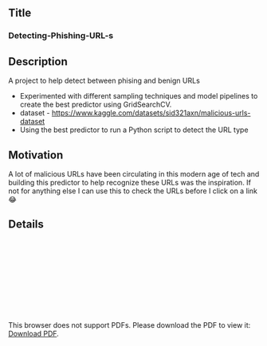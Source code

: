 ## Title
### Detecting-Phishing-URL-s

## Description
A project to help detect between phising and benign URLs
* Experimented with different sampling techniques and model pipelines to create the best predictor using GridSearchCV.
* dataset - https://www.kaggle.com/datasets/sid321axn/malicious-urls-dataset
* Using the best predictor to run a Python script to detect the URL type

## Motivation
A lot of malicious URLs have been circulating in this modern age of tech and building this predictor to help recognize these URLs was the inspiration.
If not for anything else I can use this to check the URLs before I click on a link 😂

## Details
<object data="https://github.com/prajodh/Detecting-Phishing-URL-s/blob/main/presentation.pdf" width="700px" height="700px">
    <embed src="https://github.com/prajodh/Detecting-Phishing-URL-s/blob/main/presentation.pdf">
        <p>This browser does not support PDFs. Please download the PDF to view it: <a href="https://github.com/prajodh/Detecting-Phishing-URL-s/blob/main/presentation.pdf">Download PDF</a>.</p>
    </embed>
</object>


